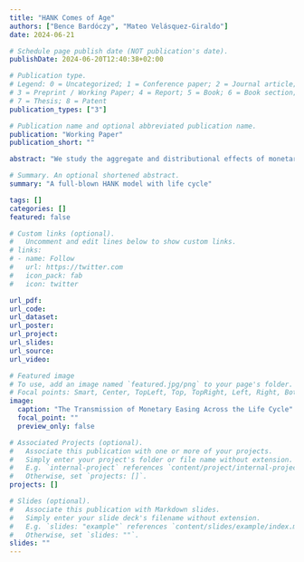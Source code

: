 ```yaml
---
title: "HANK Comes of Age"
authors: ["Bence Bardóczy", "Mateo Velásquez-Giraldo"]
date: 2024-06-21

# Schedule page publish date (NOT publication's date).
publishDate: 2024-06-20T12:40:38+02:00

# Publication type.
# Legend: 0 = Uncategorized; 1 = Conference paper; 2 = Journal article;
# 3 = Preprint / Working Paper; 4 = Report; 5 = Book; 6 = Book section;
# 7 = Thesis; 8 = Patent
publication_types: ["3"]

# Publication name and optional abbreviated publication name.
publication: "Working Paper"
publication_short: ""

abstract: "We study the aggregate and distributional effects of monetary policy in a heterogeneous agent New Keynesian model that explicitly represents the life cycle of households. The model matches the age patterns in the level and dispersion of labor income and financial wealth in the U.S. despite the absence of preference heterogeneity and portfolio adjustment costs. Monetary policy affects the consumption of young households mainly through labor income and the consumption of old households mainly through asset returns. More than half of the aggregate consumption response to an expansionary monetary policy shock comes from those below the age of 40. The shock redistributes welfare from the wealthiest old to the poorest young and increases average welfare of most cohorts."

# Summary. An optional shortened abstract.
summary: "A full-blown HANK model with life cycle"

tags: []
categories: []
featured: false

# Custom links (optional).
#   Uncomment and edit lines below to show custom links.
# links:
# - name: Follow
#   url: https://twitter.com
#   icon_pack: fab
#   icon: twitter

url_pdf:
url_code:
url_dataset:
url_poster:
url_project:
url_slides:
url_source:
url_video:

# Featured image
# To use, add an image named `featured.jpg/png` to your page's folder. 
# Focal points: Smart, Center, TopLeft, Top, TopRight, Left, Right, BottomLeft, Bottom, BottomRight.
image:
  caption: "The Transmission of Monetary Easing Across the Life Cycle"
  focal_point: ""
  preview_only: false

# Associated Projects (optional).
#   Associate this publication with one or more of your projects.
#   Simply enter your project's folder or file name without extension.
#   E.g. `internal-project` references `content/project/internal-project/index.md`.
#   Otherwise, set `projects: []`.
projects: []

# Slides (optional).
#   Associate this publication with Markdown slides.
#   Simply enter your slide deck's filename without extension.
#   E.g. `slides: "example"` references `content/slides/example/index.md`.
#   Otherwise, set `slides: ""`.
slides: ""
---
```


